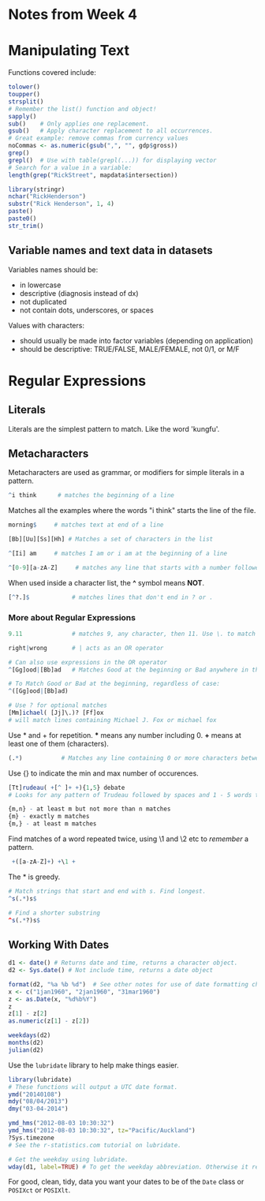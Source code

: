 # Notes from Week 4
# Manipulating Text

Functions covered include:
```R
tolower()
toupper()
strsplit()
# Remember the list() function and object!
sapply()
sub()    # Only applies one replacement.
gsub()   # Apply character replacement to all occurrences.
# Great example: remove commas from currency values
noCommas <- as.numeric(gsub(",", "", gdp$gross))  
grep()
grepl()  # Use with table(grepl(...)) for displaying vector
# Search for a value in a variable:
length(grep("RickStreet", mapdata$intersection))

library(stringr)
nchar("RickHenderson")
substr("Rick Henderson", 1, 4)
paste()
paste0()
str_trim()

```
## Variable names and text data in datasets
Variables names should be:
  * in lowercase
  * descriptive (diagnosis instead of dx)
  * not duplicated
  * not contain dots, underscores, or spaces
  
Values with characters:
  * should usually be made into factor variables (depending on application)
  * should be descriptive: TRUE/FALSE, MALE/FEMALE, not 0/1, or M/F
  
# Regular Expressions
## Literals
Literals are the simplest pattern to match. Like the word 'kungfu'.

## Metacharacters
Metacharacters are used as grammar, or modifiers for simple literals in a pattern.

```R
^i think      # matches the beginning of a line
```
Matches all the examples where the words "i think" starts the line of the file.

```R
morning$     # matches text at end of a line
```
```R
[Bb][Uu][Ss][Hh] # Matches a set of characters in the list
```
```R
^[Ii] am     # matches I am or i am at the beginning of a line
```
```R
^[0-9][a-zA-Z]     # matches any line that starts with a number followed by a letter
```
When used inside a character list, the **^** symbol means **NOT**.
```R
[^?.]$            # matches lines that don't end in ? or .
```

### More about Regular Expressions
```R
9.11              # matches 9, any character, then 11. Use \. to match periods.
```
```R
right|wrong       # | acts as an OR operator
```
```R
# Can also use expressions in the OR operator
^[Gg]ood|[Bb]ad   # Matches Good at the beginning or Bad anywhere in the line

# To Match Good or Bad at the beginning, regardless of case:
^([Gg]ood|[Bb]ad)
```

```R
# Use ? for optional matches
[Mm]ichael( [Jj]\.)? [Ff]ox
# will match lines containing Michael J. Fox or michael fox
```

Use \* and + for repetition. __*__ means any number including 0.
__+__ means at least one of them (characters).

```R
(.*)           # Matches any line containing 0 or more characters between parenthese like (how's this) or ()
```

Use {} to indicate the min and max number of occurences.
```R
[Tt]rudeau( +[^ ]+ +){1,5} debate
# Looks for any pattern of Trudeau followed by spaces and 1 - 5 words then the word debate.

{m,n} - at least m but not more than n matches
{m} - exactly m matches
{m,} - at least m matches
```
Find matches of a word repeated twice, using \1 and \2 etc to *remember* a pattern.
```R
 +([a-zA-Z]+) +\1 +
```
The \* is greedy.
```R
# Match strings that start and end with s. Find longest.
^s(.*)s$

# Find a shorter substring
^s(.*?)s$
```
## Working With Dates

```R
d1 <- date() # Returns date and time, returns a character object.
d2 <- Sys.date() # Not include time, returns a date object

format(d2, "%a %b %d")  # See other notes for use of date formatting characters
x <- c("1jan1960", "2jan1960", "31mar1960")
z <- as.Date(x, "%d%b%Y")
z
z[1] - z[2]
as.numeric(z[1] - z[2])

weekdays(d2)
months(d2)
julian(d2)
```
Use the `lubridate` library to help make things easier.

```R
library(lubridate)
# These functions will output a UTC date format.
ymd("20140108")
mdy("08/04/2013")
dmy("03-04-2014")

ymd_hms("2012-08-03 10:30:32")
ymd_hms("2012-08-03 10:30:32", tz="Pacific/Auckland")
?Sys.timezone
# See the r-statistics.com tutorial on lubridate.

# Get the weekday using lubridate.
wday(d1, label=TRUE) # To get the weekday abbreviation. Otherwise it returns an integer.

```
For good, clean, tidy, data you want your dates to be of the `Date` class or `POSIXct` or `POSIXlt`.
